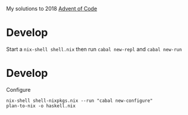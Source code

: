 My solutions to 2018 [Advent of Code](https://adventofcode.com/)


# Develop
Start a `nix-shell shell.nix` then run `cabal new-repl` and `cabal new-run`


# Develop

Configure

```
nix-shell shell-nixpkgs.nix --run "cabal new-configure"  
plan-to-nix -o haskell.nix
```
